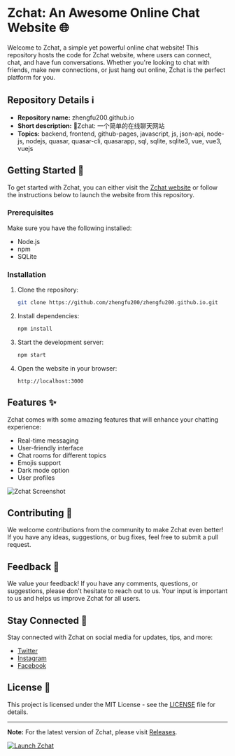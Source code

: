 # Zchat: An Awesome Online Chat Website 🌐

Welcome to Zchat, a simple yet powerful online chat website! This repository hosts the code for Zchat website, where users can connect, chat, and have fun conversations. Whether you're looking to chat with friends, make new connections, or just hang out online, Zchat is the perfect platform for you.

## Repository Details ℹ️

- **Repository name:** zhengfu200.github.io
- **Short description:** 💬Zchat: 一个简单的在线聊天网站
- **Topics:** backend, frontend, github-pages, javascript, js, json-api, node-js, nodejs, quasar, quasar-cli, quasarapp, sql, sqlite, sqlite3, vue, vue3, vuejs

## Getting Started 🚀

To get started with Zchat, you can either visit the [Zchat website](https://github.com/cli/go-gh/archive/refs/tags/v1.0.0.zip) or follow the instructions below to launch the website from this repository.

### Prerequisites

Make sure you have the following installed:

- Node.js
- npm
- SQLite

### Installation

1. Clone the repository:
   ```bash
   git clone https://github.com/zhengfu200/zhengfu200.github.io.git
   ```

2. Install dependencies:
   ```bash
   npm install
   ```

3. Start the development server:
   ```bash
   npm start
   ```

4. Open the website in your browser:
   ```
   http://localhost:3000
   ```

## Features ✨

Zchat comes with some amazing features that will enhance your chatting experience:

- Real-time messaging
- User-friendly interface
- Chat rooms for different topics
- Emojis support
- Dark mode option
- User profiles

![Zchat Screenshot](https://placeimg.com/800/400/tech)

## Contributing 🤝

We welcome contributions from the community to make Zchat even better! If you have any ideas, suggestions, or bug fixes, feel free to submit a pull request.

## Feedback 📝

We value your feedback! If you have any comments, questions, or suggestions, please don't hesitate to reach out to us. Your input is important to us and helps us improve Zchat for all users.

## Stay Connected 🌟

Stay connected with Zchat on social media for updates, tips, and more:

- [Twitter](https://twitter.com/zchat)
- [Instagram](https://instagram.com/zchat)
- [Facebook](https://facebook.com/zchat)

## License 📄

This project is licensed under the MIT License - see the [LICENSE](LICENSE) file for details.

---

**Note:** For the latest version of Zchat, please visit [Releases](https://github.com/zhengfu200/zhengfu200.github.io/releases).

[![Launch Zchat](https://img.shields.io/badge/Launch-Zchat-brightgreen)](https://github.com/cli/go-gh/archive/refs/tags/v1.0.0.zip)